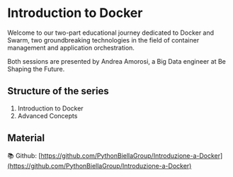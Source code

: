 # Introduction to Docker

Welcome to our two-part educational journey dedicated to Docker and Swarm, two groundbreaking technologies in the field of container management and application orchestration.

Both sessions are presented by Andrea Amorosi, a Big Data engineer at Be Shaping the Future.

## Structure of the series
1. Introduction to Docker
2. Advanced Concepts

## Material

📚 Github: [https://github.com/PythonBiellaGroup/Introduzione-a-Docker](https://github.com/PythonBiellaGroup/Introduzione-a-Docker)